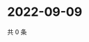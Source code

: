 # 2022-09-09

共 0 条

<!-- BEGIN WEIBO -->
<!-- 最后更新时间 Fri Sep 09 2022 04:03:33 GMT+0800 (China Standard Time) -->

<!-- END WEIBO -->
